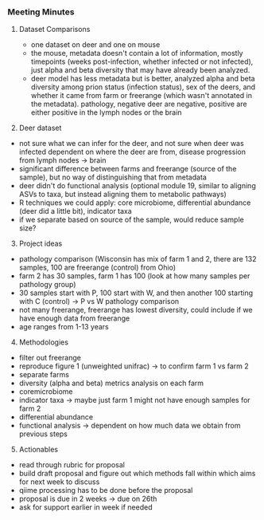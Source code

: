 ### Meeting Minutes
1. Dataset Comparisons
   - one dataset on deer and one on mouse
   - the mouse, metadata doesn't contain a lot of information, mostly timepoints (weeks post-infection, whether infected or not infected), just alpha and beta diversity that may have already been analyzed.
   - deer model has less metadata but is better, analyzed alpha and beta diversity among prion status (infection status), sex of the deers, and whether it came from farm or freerange (which wasn't annotated in the metadata). pathology, negative deer are negative, positive are either positive in the lymph nodes or the brain

2. Deer dataset
  - not sure what we can infer for the deer, and not sure when deer was infected dependent on where the deer are from, disease progression from lymph nodes -> brain
  - significant difference between farms and freerange (source of the sample), but no way of distinguishing that from metadata
  - deer didn't do functional analysis (optional module 19, similar to aligning ASVs to taxa, but instead aligning them to metabolic pathways)
  - R techniques we could apply: core microbiome, differential abundance (deer did a little bit), indicator taxa
  - if we separate based on source of the sample, would reduce sample size?

3. Project ideas
  - pathology comparison (Wisconsin has mix of farm 1 and 2, there are 132 samples, 100 are freerange (control) from Ohio)
  - farm 2 has 30 samples, farm 1 has 100 (look at how many samples per pathology group)
  - 30 samples start with P, 100 start with W, and then another 100 starting with C (control) -> P vs W pathology comparison
  - not many freerange, freerange has lowest diversity, could include if we have enough data from freerange
  - age ranges from 1-13 years

4. Methodologies
- filter out freerange
- reproduce figure 1 (unweighted unifrac) -> to confirm farm 1 vs farm 2
- separate farms
- diversity (alpha and beta) metrics analysis on each farm
- coremicrobiome
- indicator taxa -> maybe just farm 1 might not have enough samples for farm 2
- differential abundance
- functional analysis -> dependent on how much data we obtain from previous steps

5. Actionables
- read through rubric for proposal
- build draft proposal and figure out which methods fall within which aims for next week to discuss
- qiime processing has to be done before the proposal
- proposal is due in 2 weeks -> due on 26th
- ask for support earlier in week if needed
